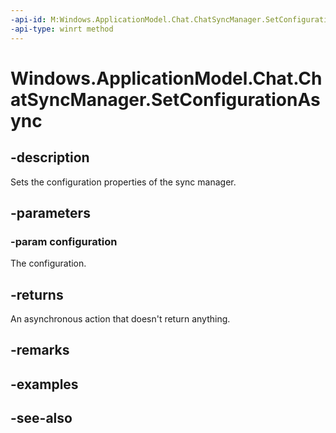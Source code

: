 ```yaml
---
-api-id: M:Windows.ApplicationModel.Chat.ChatSyncManager.SetConfigurationAsync(Windows.ApplicationModel.Chat.ChatSyncConfiguration)
-api-type: winrt method
---
```


<!-- Method syntax
public Windows.Foundation.IAsyncAction SetConfigurationAsync(Windows.ApplicationModel.Chat.ChatSyncConfiguration configuration)
-->

# Windows.ApplicationModel.Chat.ChatSyncManager.SetConfigurationAsync

## -description
Sets the configuration properties of the sync manager.

## -parameters
### -param configuration
The configuration.

## -returns
An asynchronous action that doesn't return anything.

## -remarks

## -examples

## -see-also
